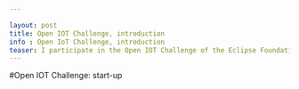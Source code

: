 ```yaml
---

layout: post
title: Open IOT Challenge, introduction
info : Open IoT Challenge, introduction
teaser: I participate in the Open IOT Challenge of the Eclipse Foundation. For some time, I wondered: "How can I test my backends infrastructure with thousands of connected objects (or more) without these objects?"
---
```


#Open IOT Challenge: start-up